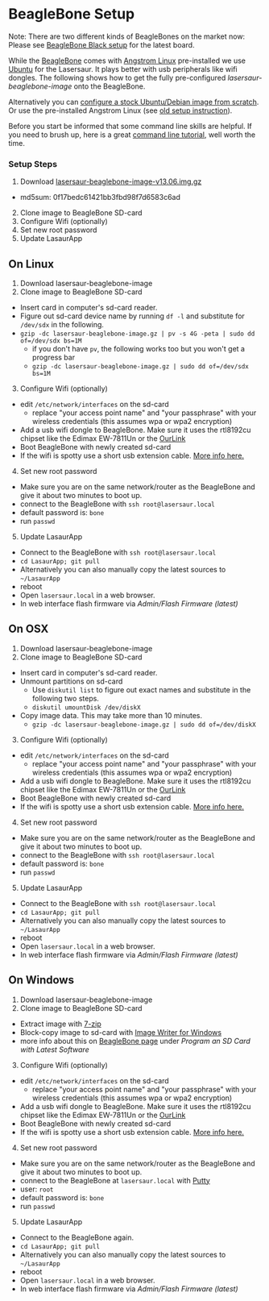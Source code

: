 BeagleBone Setup
================

Note: There are two different kinds of BeagleBones on the market now: Please see [BeagleBone Black setup](bbb_setup.md) for the latest board.

While the [BeagleBone](http://beagleboard.org/bone) comes with [Angstrom Linux](http://www.angstrom-distribution.org/) pre-installed we use [Ubuntu](http://elinux.org/BeagleBoardUbuntu) for the Lasersaur. It plays better with usb peripherals like wifi dongles.  The following shows how to get the fully pre-configured *lasersaur-beaglebone-image* onto the BeagleBone. 

Alternatively you can [configure a stock Ubuntu/Debian image from scratch](beaglbone_ubuntu.md). Or use the pre-installed Angstrom Linux (see [old setup instruction](beaglebone_angstrom.md)).

Before you start be informed that some command line skills are helpful. If you need to brush up, here is a great [command line tutorial](http://www.linuxcommand.org), well worth the time.

### Setup Steps
1. Download [lasersaur-beaglebone-image-v13.06.img.gz](http://file.lasersaur.com/driveboard/lasersaur-beaglebone-image-v13.06.img.gz)
  - md5sum: 0f17bedc61421bb3fbd98f7d6583c6ad
2. Clone image to BeagleBone SD-card
3. Configure Wifi (optionally)
4. Set new root password
5. Update LasaurApp


On Linux
---------
1. Download lasersaur-beaglebone-image
2. Clone image to BeagleBone SD-card
  - Insert card in computer's sd-card reader.
  - Figure out sd-card device name by running `df -l` and substitute for `/dev/sdx` in the following.
  - `gzip -dc lasersaur-beaglebone-image.gz | pv -s 4G -peta | sudo dd of=/dev/sdx bs=1M`
      - if you don't have `pv`, the following works too but you won't get a progress bar
      - `gzip -dc lasersaur-beaglebone-image.gz | sudo dd of=/dev/sdx bs=1M`
3. Configure Wifi (optionally)
  - edit `/etc/network/interfaces` on the sd-card
    - replace "your access point name" and "your passphrase" with your wireless credentials (this assumes wpa or wpa2 encryption)
  - Add a usb wifi dongle to BeagleBone. Make sure it uses the rtl8192cu chipset like the Edimax EW-7811Un or the [OurLink](http://www.adafruit.com/products/814)
  - Boot BeagleBone with newly created sd-card
  - If the wifi is spotty use a short usb extension cable. [More info here.](https://groups.google.com/forum/?fromgroups=#!topic/beaglebone/UPERscSdoEk)
4. Set new root password
  - Make sure you are on the same network/router as the BeagleBone and give it about two minutes to boot up.
  - connect to the BeagleBone with `ssh root@lasersaur.local`
  - default password is: `bone`
  - run `passwd`
5. Update LasaurApp
  - Connect to the BeagleBone with `ssh root@lasersaur.local`
  - `cd LasaurApp; git pull`
  - Alternatively you can also manually copy the latest sources to `~/LasaurApp`
  - reboot
  - Open `lasersaur.local` in a web browser.
  - In web interface flash firmware via *Admin/Flash Firmware (latest)*


On OSX
-------
1. Download lasersaur-beaglebone-image
2. Clone image to BeagleBone SD-card
  - Insert card in computer's sd-card reader.
  - Unmount partitions on sd-card
    - Use `diskutil list` to figure out exact names and substitute in the following two steps.
    - `diskutil umountDisk /dev/diskX`
  - Copy image data. This may take more than 10 minutes.
    - `gzip -dc lasersaur-beaglebone-image.gz | sudo dd of=/dev/diskX`
3. Configure Wifi (optionally)
  - edit `/etc/network/interfaces` on the sd-card
    - replace "your access point name" and "your passphrase" with your wireless credentials (this assumes wpa or wpa2 encryption)
  - Add a usb wifi dongle to BeagleBone. Make sure it uses the rtl8192cu chipset like the Edimax EW-7811Un or the [OurLink](http://www.adafruit.com/products/814)
  - Boot BeagleBone with newly created sd-card
  - If the wifi is spotty use a short usb extension cable. [More info here.](https://groups.google.com/forum/?fromgroups=#!topic/beaglebone/UPERscSdoEk)
4. Set new root password
  - Make sure you are on the same network/router as the BeagleBone and give it about two minutes to boot up.
  - connect to the BeagleBone with `ssh root@lasersaur.local`
  - default password is: `bone`
  - run `passwd`
5. Update LasaurApp
  - Connect to the BeagleBone with `ssh root@lasersaur.local`
  - `cd LasaurApp; git pull`
  - Alternatively you can also manually copy the latest sources to `~/LasaurApp`
  - reboot
  - Open `lasersaur.local` in a web browser.
  - In web interface flash firmware via *Admin/Flash Firmware (latest)*


On Windows
-----------
1. Download lasersaur-beaglebone-image
2. Clone image to BeagleBone SD-card
  - Extract image with [7-zip](http://www.7-zip.org/download.html)
  - Block-copy image to sd-card with [Image Writer for Windows](http://sourceforge.net/projects/win32diskimager/?source=dlp)
  - more info about this on [BeagleBone page](http://beagleboard.org/static/beaglebone/latest/README.htm) under *Program an SD Card with Latest Software*
3. Configure Wifi (optionally)
  - edit `/etc/network/interfaces` on the sd-card
    - replace "your access point name" and "your passphrase" with your wireless credentials (this assumes wpa or wpa2 encryption)
  - Add a usb wifi dongle to BeagleBone. Make sure it uses the rtl8192cu chipset like the Edimax EW-7811Un or the [OurLink](http://www.adafruit.com/products/814)
  - Boot BeagleBone with newly created sd-card
  - If the wifi is spotty use a short usb extension cable. [More info here.](https://groups.google.com/forum/?fromgroups=#!topic/beaglebone/UPERscSdoEk)
4. Set new root password
  - Make sure you are on the same network/router as the BeagleBone and give it about two minutes to boot up.
  - connect to the BeagleBone at `lasersaur.local` with [Putty](https://en.wikipedia.org/wiki/PuTTY)
  - user: `root`
  - default password is: `bone`
  - run `passwd`
5. Update LasaurApp
  - Connect to the BeagleBone again.
  - `cd LasaurApp; git pull`
  - Alternatively you can also manually copy the latest sources to `~/LasaurApp`
  - reboot
  - Open `lasersaur.local` in a web browser.
  - In web interface flash firmware via *Admin/Flash Firmware (latest)*
